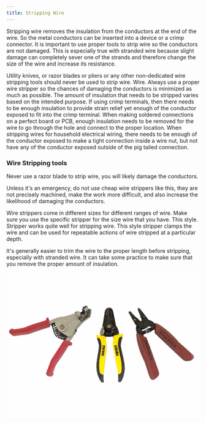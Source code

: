 ```yaml
---
title: Stripping Wire
---
```


Stripping wire removes the insulation from the conductors at the end of the wire. So the metal conductors can be inserted into a device or a crimp connector. It is important to use proper tools to strip wire so the conductors are not damaged. This is especially true with stranded wire because slight damage can completely sever one of the strands and therefore change the size of the wire and increase its resistance.

Utility knives, or razor blades or pliers or any other non-dedicated wire stripping tools should never be used to strip wire. Wire. Always use a proper wire stripper so the chances of damaging the conductors is minimized as much as possible. The amount of insulation that needs to be stripped varies based on the intended purpose. If using crimp terminals, then there needs to be enough insulation to provide strain relief yet enough of the conductor exposed to fit into the crimp terminal. When making soldered connections on a perfect board or PCB, enough insulation needs to be removed for the wire to go through the hole and connect to the proper location. When stripping wires for household electrical wiring, there needs to be enough of the conductor exposed to make a tight connection inside a wire nut, but not have any of the conductor exposed outside of the pig tailed connection.

### Wire Stripping tools

Never use a razor blade to strip wire, you will likely damage the conductors.

Unless it's an emergency, do not use cheap wire strippers like this, they are not precisely machined, make the work more difficult, and also increase the likelihood of damaging the conductors.

Wire strippers come in different sizes for different ranges of wire. Make sure you use the specific stripper for the size wire that you have. This style. Stripper works quite well for stripping wire. This style stripper clamps the wire and can be used for repeatable actions of wire stripped at a particular depth.

It's generally easier to trim the wire to the proper length before stripping, especially with stranded wire. It can take some practice to make sure that you remove the proper amount of insulation.

[![Wire Strippers](attachments/2023-wire-strippers.jpg)](attachments/2023-wire-strippers.jpg)
